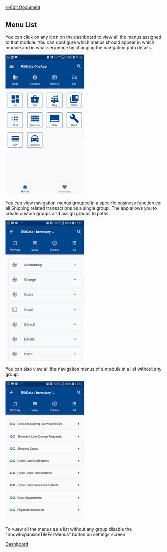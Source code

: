 <span class="top-message float-right">[:pencil2:Edit Document](https://github.com/rikdata/rikdata.github.io/edit/main/navigation/README.md)</span>
## Menu List

 You can click on any icon on the dashboard to view all the menus assigned to that module. 
 You can configure which menus should appear in which module and in what sequence by changing the navigation path details.

 <img src="/images/ScreenShots/dashboard/Screenshot_20201102-115528.jpg" width="250"/>
 
 You can view navigation menus grouped in a specific business function ex: all Shipping related transactions as a single group.
 The app allows you to create custom groups and assign groups to paths.

<img src="/images/ScreenShots/navigation/Screenshot_20201102-151528.jpg" width="250"/>

 You can also view all the navigation menus of a module in a list without any group. 

<img src="/images/ScreenShots/navigation/Screenshot_20201102-151626.jpg" width="250"/>

 To vuew all the menus as a list without any group disable the "ShowExpansionTileForMenus" button on settings screen
 
 <a class="btn btn-light float-right" href="#/dashboard/?id=default-dashboard" role="button">Dashboard</a>
